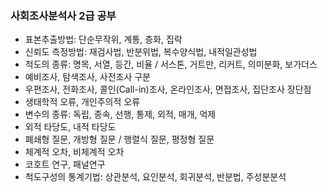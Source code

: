 ### 사회조사분석사 2급 공부

* 표본추출방법: 단순무작위, 계통, 층화, 집락
* 신뢰도 측정방법: 재검사법, 반분위법, 복수양식법, 내적일관성법
* 척도의 종류: 명목, 서열, 등간, 비율 / 서스톤, 거트만, 리커트, 의미분화, 보가더스
* 예비조사, 탐색조사, 사전조사 구분
* 우편조사, 전화조사, 콜인(Call-in)조사, 온라인조사, 면접조사, 집단조사 장단점
* 생태학적 오류, 개인주의적 오류
* 변수의 종류: 독립, 종속, 선행, 통제, 외적, 매개, 억제
* 외적 타당도, 내적 타당도
* 폐쇄형 질문, 개방형 질문 / 행렬식 질문, 평정형 질문
* 체계적 오차, 비체계적 오차
* 코호트 연구, 패널연구
* 척도구성의 통계기법: 상관분석, 요인분석, 회귀분석, 반분법, 주성분분석

